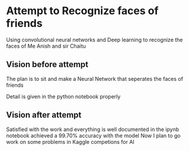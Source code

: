 # Attempt to Recognize faces of friends
Using convolutional neural networks and Deep learning to recognize the faces of Me Anish and sir Chaitu
## Vision before attempt

The plan is to sit and make a Neural Network that seperates the faces of friends

Detail is given in the python notebook properly

## Vision after attempt

Satisfied with the work and everything is well documented in the ipynb notebook
achieved a 99.70% accuracy with the model
Now I plan to go work on some problems in Kaggle competions for AI
